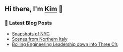 ## Hi there, I'm [Kim](https://kim-nguyenkhn.github.io/) 👋

### 📕 Latest Blog Posts
<!-- BLOG-POST-LIST:START -->
- [Snapshots of NYC](https://kimception.blog/2025/10/18/nyc-snapshots/)
- [Scenes from Northern Italy](https://kimception.blog/2025/10/06/scenes-from-northern-italy/)
- [Boiling Engineering Leadership down into Three C’s](https://kimception.blog/2025/09/19/three-cs-of-engineering-management-reflections-on-year-one/)
<!-- BLOG-POST-LIST:END -->
